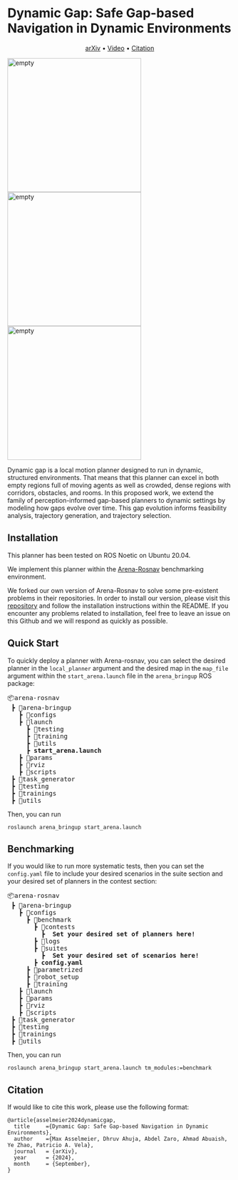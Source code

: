 # Dynamic Gap: Safe Gap-based Navigation in Dynamic Environments

<p align="center">
    <a href="https://arxiv.org/abs/2210.05022">arXiv</a> •
    <a href="https://www.youtube.com/watch?v=EyW7pQFC8cQ">Video</a> •
    <a href="#citation">Citation</a>

</p>

<img align="center" width="300" src="./assets/dgap_empty.gif" alt="empty"> 
<img align="center" width="300" src="./assets/dgap_factory.gif" alt="empty"> 
<img align="center" width="300" src="./assets/dgap_hospital.gif" alt="empty"> 

Dynamic gap is a local motion planner designed to run in dynamic, structured environments. That means that this planner can excel in both empty regions full of moving agents as well as crowded, dense regions with corridors, obstacles, and rooms. In this proposed work, we extend the family of perception-informed gap-based planners to dynamic settings by modeling how gaps evolve over time. This gap evolution informs feasibility analysis, trajectory generation, and trajectory selection.

## <a name="Installation"></a>Installation

This planner has been tested on ROS Noetic on Ubuntu 20.04.

We implement this planner within the [Arena-Rosnav](https://arena-rosnav.readthedocs.io/en/latest/) benchmarking environment.

We forked our own version of Arena-Rosnav to solve some pre-existent problems in their repositories. In order to install our version, please visit this [repository](https://github.com/ivaROS/arena-rosnav/tree/patch) and follow the installation instructions within the README. If you encounter any problems related to installation, feel free to leave an issue on this Github and we will respond as quickly as possible.

## <a name="Quick Start"></a>Quick Start

To quickly deploy a planner with Arena-rosnav, you can select the desired planner in the `local_planner` argument and the desired map in the `map_file` argument within the `start_arena.launch` file in the `arena_bringup` ROS package:

<pre>
📦arena-rosnav  
 ┣ 📂arena-bringup
   ┣ 📂configs
   ┣ 📂launch
     ┣ 📂testing
     ┣ 📂training
     ┣ 📂utils
     ┣ <b>start_arena.launch</b>
   ┣ 📂params
   ┣ 📂rviz
   ┣ 📂scripts
 ┣ 📂task_generator
 ┣ 📂testing
 ┣ 📂trainings
 ┣ 📂utils
</pre>

Then, you can run
```
roslaunch arena_bringup start_arena.launch
```
## <a name="Benchmarking"></a>Benchmarking
If you would like to run more systematic tests, then you can set the `config.yaml` file to include your desired scenarios in the suite section and your desired set of planners in the contest section:

<pre>
📦arena-rosnav  
 ┣ 📂arena-bringup
   ┣ 📂configs
     ┣ 📂benchmark
       ┣ 📂contests
         ┣ <b> Set your desired set of planners here! </b> 
       ┣ 📂logs
       ┣ 📂suites
         ┣ <b> Set your desired set of scenarios here! </b> 
       ┣ <b>config.yaml</b>
     ┣ 📂parametrized
     ┣ 📂robot_setup
     ┣ 📂training
   ┣ 📂launch
   ┣ 📂params
   ┣ 📂rviz
   ┣ 📂scripts
 ┣ 📂task_generator
 ┣ 📂testing
 ┣ 📂trainings
 ┣ 📂utils
</pre>

Then, you can run
```
roslaunch arena_bringup start_arena.launch tm_modules:=benchmark
```
## <a name="Citation"></a>Citation
If would like to cite this work, please use the following format:
```
@article{asselmeier2024dynamicgap,
  title     ={Dynamic Gap: Safe Gap-based Navigation in Dynamic Environments},
  author    ={Max Asselmeier, Dhruv Ahuja, Abdel Zaro, Ahmad Abuaish, Ye Zhao, Patricio A. Vela},
  journal   = {arXiv},
  year      = {2024},
  month     = {September},
}
```